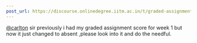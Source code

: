 ```yaml
---
post_url: https://discourse.onlinedegree.iitm.ac.in/t/graded-assignments-dashboard-scores-incorrect-missing/166816/42
---
```

[@carlton](/u/carlton) sir previously i had my graded assignment score for week 1 but now it just changed to absent ,please look into it and do the needful.